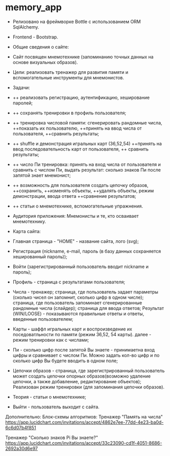 # memory_app
- Релизовано на фреймворке Bottle с использованием ORM SqlAlchemy.
- Frontend - Bootstrap.

- Общие сведения о сайте:
- Сайт посвящен мнемотехнике (запоминанию точных данных на основе визуальных образов).

- Цели: реализовать тренажер для развития памяти и вспомогательные инструменты для мнемонистов.

- Задачи:
- ++ реализовать регистрацию, аутентификацию, хеширование паролей;
- ++ сохранять тренировки в профиль пользователя;
- ++ тренировка числовой памяти: сгенерировать рандомные числа, ++показать их пользователю, ++принять на ввод числа от пользователя, ++сравнить результаты;
- ++ shuffle и демонстрация игральных карт (36,52,54) ++принять на ввод последовательность карт от пользователя, ++ сравнить результаты; 
- ++ число Пи тренировка: принять на вход числа от пользователя и сравнить с числом Пи, выдать результат: сколько знаков Пи после запятой знает мнемонист; 
- ++ возможность для пользователя создать цепочку образов, ++сохранить, ++изменять объекты, ++удалять объекты, режим демонстрации, ввода ответа ++сравнение результатов;
- ++ статьи о мнемотехнике, вспомогательные упражнения.

- Аудитория приложения: Мнемонисты и те, кто осваивает мнемотехнику.

- Карта сайта:

- Главная страница - "HOME" - название сайта, лого (svg);
- Регистрация (nickname, e-mail, пароль (в базу данных сохраняется хешированный пароль));
- Войти (зарегистрированный пользователь вводит nickname и пароль);
- Профиль - страница с результатами пользователя;
- Числа - тренажер; страница, где пользователь задает параметры (сколько чисел он запомнит, сколько цифр в одном числе); страница, где пользователь запоминает сгенерированные рандомные числа (слайдер); страница для ввода ответов; Результат (WIN/LOOSE) - показываются правильные ответы и ответы, введенные пользователем;
- Карты - шаффл игральных карт и воспроизведение их поседоватльности по памяти (режим 36,52, 54 карты). далее - режим тренировки как с числами;
- Пи - сколько цифр после запятой Вы знаете - принимаетна вход цифры и сравнивает с числом Пи. Можно задать кол-во цифр и по сколько цифр Вы будете вводить в одном поле;
- Цепочки образов - страница, где зарегистрированный пользователь может создать цепочки опорных образов(возможно удаление цепочки, а также добавление, редактирование объектов); Реализован режим тренировки (для запоминания цепочки образов).
- Теория - статьи о мнемотехнике;
- Выйти - пользователь выходит с сайта.
 



Дополнительно:
Блок-схемы алгоритмов:
Тренажер "Память на числа"
https://app.lucidchart.com/invitations/accept/4862e7ee-77dd-4e23-ba0d-6c6d07b4f851

Тренажер "Сколько знаков Pi Вы знаете?"
https://app.lucidchart.com/invitations/accept/33c23090-cd1f-4051-8686-2692a30d6e97


